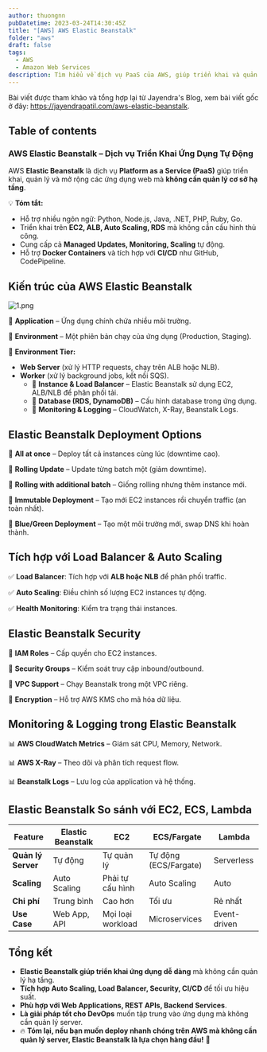 ```yaml
---
author: thuongnn
pubDatetime: 2023-03-24T14:30:45Z
title: "[AWS] AWS Elastic Beanstalk"
folder: "aws"
draft: false
tags:
  - AWS
  - Amazon Web Services
description: Tìm hiểu về dịch vụ PaaS của AWS, giúp triển khai và quản lý ứng dụng web một cách dễ dàng.
---
```


Bài viết được tham khảo và tổng hợp lại từ Jayendra's Blog, xem bài viết gốc ở đây: https://jayendrapatil.com/aws-elastic-beanstalk.

## Table of contents

### **AWS Elastic Beanstalk – Dịch vụ Triển Khai Ứng Dụng Tự Động**

AWS **Elastic Beanstalk** là dịch vụ **Platform as a Service (PaaS)** giúp triển khai, quản lý và mở rộng các ứng dụng web mà **không cần quản lý cơ sở hạ tầng**.

💡 **Tóm tắt:**

- Hỗ trợ nhiều ngôn ngữ: Python, Node.js, Java, .NET, PHP, Ruby, Go.
- Triển khai trên **EC2, ALB, Auto Scaling, RDS** mà không cần cấu hình thủ công.
- Cung cấp cả **Managed Updates, Monitoring, Scaling** tự động.
- Hỗ trợ **Docker Containers** và tích hợp với **CI/CD** như GitHub, CodePipeline.

## **Kiến trúc của AWS Elastic Beanstalk**

![1.png](@/assets/images/aws/compute/aws-elastic-beanstalk/1.png)

📌 **Application** – Ứng dụng chính chứa nhiều môi trường.

📌 **Environment** – Một phiên bản chạy của ứng dụng (Production, Staging).

📌 **Environment Tier:**

- **Web Server** (xử lý HTTP requests, chạy trên ALB hoặc NLB).
- **Worker** (xử lý background jobs, kết nối SQS).
  - 📌 **Instance & Load Balancer** – Elastic Beanstalk sử dụng EC2, ALB/NLB để phân phối tải.
  - 📌 **Database (RDS, DynamoDB)** – Cấu hình database trong ứng dụng.
  - 📌 **Monitoring & Logging** – CloudWatch, X-Ray, Beanstalk Logs.

## **Elastic Beanstalk Deployment Options**

🔹 **All at once** – Deploy tất cả instances cùng lúc (downtime cao).

🔹 **Rolling Update** – Update từng batch một (giảm downtime).

🔹 **Rolling with additional batch** – Giống rolling nhưng thêm instance mới.

🔹 **Immutable Deployment** – Tạo mới EC2 instances rồi chuyển traffic (an toàn nhất).

🔹 **Blue/Green Deployment** – Tạo một môi trường mới, swap DNS khi hoàn thành.

## **Tích hợp với Load Balancer & Auto Scaling**

✅ **Load Balancer**: Tích hợp với **ALB hoặc NLB** để phân phối traffic.

✅ **Auto Scaling**: Điều chỉnh số lượng EC2 instances tự động.

✅ **Health Monitoring**: Kiểm tra trạng thái instances.

## **Elastic Beanstalk Security**

🔐 **IAM Roles** – Cấp quyền cho EC2 instances.

🔐 **Security Groups** – Kiểm soát truy cập inbound/outbound.

🔐 **VPC Support** – Chạy Beanstalk trong một VPC riêng.

🔐 **Encryption** – Hỗ trợ AWS KMS cho mã hóa dữ liệu.

## **Monitoring & Logging trong Elastic Beanstalk**

📊 **AWS CloudWatch Metrics** – Giám sát CPU, Memory, Network.

📊 **AWS X-Ray** – Theo dõi và phân tích request flow.

📊 **Beanstalk Logs** – Lưu log của application và hệ thống.

## **Elastic Beanstalk So sánh với EC2, ECS, Lambda**

| Feature            | **Elastic Beanstalk** | **EC2**           | **ECS/Fargate**       | **Lambda**   |
| ------------------ | --------------------- | ----------------- | --------------------- | ------------ |
| **Quản lý Server** | Tự động               | Tự quản lý        | Tự động (ECS/Fargate) | Serverless   |
| **Scaling**        | Auto Scaling          | Phải tự cấu hình  | Auto Scaling          | Auto         |
| **Chi phí**        | Trung bình            | Cao hơn           | Tối ưu                | Rẻ nhất      |
| **Use Case**       | Web App, API          | Mọi loại workload | Microservices         | Event-driven |

## **Tổng kết**

- **Elastic Beanstalk giúp triển khai ứng dụng dễ dàng** mà không cần quản lý hạ tầng.
- **Tích hợp Auto Scaling, Load Balancer, Security, CI/CD** để tối ưu hiệu suất.
- **Phù hợp với Web Applications, REST APIs, Backend Services**.
- **Là giải pháp tốt cho DevOps** muốn tập trung vào ứng dụng mà không cần quản lý server.
- 🔥 **Tóm lại, nếu bạn muốn deploy nhanh chóng trên AWS mà không cần quản lý server, Elastic Beanstalk là lựa chọn hàng đầu!** 🚀
